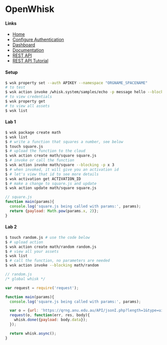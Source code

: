 # OpenWhisk

#### Links
  - [Home](https://new-console.ng.bluemix.net/openwhisk/)
  - [Configure Authentication](https://new-console.ng.bluemix.net/openwhisk/cli)
  - [Dashboard](https://new-console.ng.bluemix.net/openwhisk/dashboard)
  - [Documentation](https://new-console.ng.bluemix.net/docs/openwhisk/index.html)
  - [REST API](https://new-console.ng.bluemix.net/apidocs/98)
  - [REST API Tutorial](https://amanoblog.wordpress.com/2016/03/03/ibm-bluemix-openwhisk-rest-api)

#### Setup
```sh
$ wsk property set --auth APIKEY --namespace "ORGNAME_SPACENAME"
# to test
$ wsk action invoke /whisk.system/samples/echo -p message hello --blocking --result
# to view credentials
$ wsk property get
# to view all assets
$ wsk list
```

#### Lab 1
```sh
$ wsk package create math
$ wsk list
$ # write a function that squares a number, see below
$ touch square.js
$ # upload the function to the cloud
$ wsk action create math/square square.js
$ # invoke or call the function
$ wsk action invoke math/square --blocking -p x 3
$ # when invoked, it will give you an activation id
$ # let's view that id to see more details
$ wsk activation get ACTIVATION_ID
$ # make a change to square.js and update
$ wsk action update math/square square.js
```

```js
// square.js
function main(params){
  console.log('square.js being called with params:', params);
  return {payload: Math.pow(params.x, 2)};
}
```

#### Lab 2
```sh
$ touch random.js # use the code below
$ # upload action
$ wsk action create math/random random.js
$ # view all your assets
$ wsk list
$ # call the function, no parameters are needed
$ wsk action invoke --blocking math/random
```

```js
// random.js
/* global whisk */

var request = require('request');

function main(params){
  console.log('square.js being called with params:', params);

  var o = {url: 'https://qrng.anu.edu.au/API/jsonI.php?length=1&type=uint16', json: true};
  request(o, function(err, res, body){
    whisk.done({payload: body.data});
  });

  return whisk.async();
}
```

